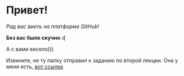 # Привет!

*Рад вас виеть на платформе GitHub!*

__Без вас было скучно :(__

А с вами весело)))

Извините, не ту папку отправил к заданию по второй лекции.
Она у меня есть, [вот ссылка](https://github.com/udav516/Git_TEST_2)